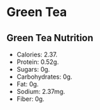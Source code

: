 # Green Tea

## Green Tea Nutrition

- Calories: 2.37.
- Protein: 0.52g.
- Sugars: 0g.
- Carbohydrates: 0g.
- Fat: 0g.
- Sodium: 2.37mg.
- Fiber: 0g.